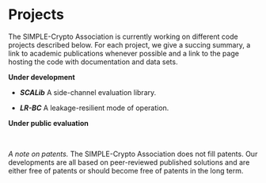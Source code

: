 # Projects

The SIMPLE-Crypto Association is currently working on different code projects described below.
For each project, we give a succing summary, a link to academic publications whenever possible
and a link to the page hosting the code with documentation and data sets.

**Under development**

* <strong><em>SCALib</em></strong> A side-channel evaluation library.

* <strong><em>LR-BC</em></strong> A leakage-resilient mode of operation.

<!-- * <strong><em>AES-HPC</em></strong> -->

**Under public evaluation**

<br>

_A note on patents._ The SIMPLE-Crypto Association does not fill patents.
Our developments are all based on peer-reviewed published solutions and are either free of patents 
or should become free of patents in the long term. 
